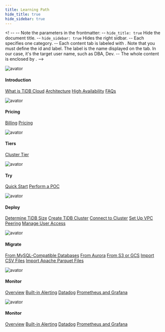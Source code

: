```yaml
---
title: Learning Path
hide_title: true
hide_sidebar: true
---
```

<! --
-- Note the parameters in the frontmatter:
    -- `hide_title: true` Hide the document title.
    -- `hide_sidebar: true` Hides the right sidbar.
-- Each <LearningPath> specifies one category.
-- Each content tab is labeled with <LearningPathContent>. Note that you must define the id and label. The label is the name displayed on the tab. In our case, it's the target user name, such as DBA, Dev.
-- The whole content is enclosed by <LearningPathContainer>.
-->

<LearningPathContainer>

<!-- Tab lable
<LearningPathContent id="dba" label="dba title">
-->
<LearningPath>

![avator](https://avatars.githubusercontent.com/u/773853)

<h4>Introduction</h4>

[What is TiDB Cloud](/tidb-cloud/tidb-cloud-intro.md)
[Architecture](/tidb-cloud/tidb-cloud-intro.md#architecture)
[High Availability](/tidb-cloud/high-availability-with-multi-az.md)
[FAQs](/tidb-cloud/tidb-cloud-faq.md)

</LearningPath>

<LearningPath>

![avator](https://avatars.githubusercontent.com/u/773853)

<h4>Pricing</h4>

[Billing](/tidb-cloud/tidb-cloud-billing.md)
[Pricing](https://en.pingcap.com/tidb-cloud-pricing)

</LearningPath>

<LearningPath>

![avator](https://avatars.githubusercontent.com/u/773853)

<h4>Tiers</h4>

[Cluster Tier](/tidb-cloud/select-cluster-tier.md)

</LearningPath>

<LearningPath>

![avator](https://avatars.githubusercontent.com/u/773853)

<h4>Try</h4>

[Quick Start](/tidb-cloud/tidb-cloud-quickstart.md)
[Perform a POC](/tidb-cloud/tidb-cloud-poc.md)

</LearningPath>

<LearningPath>

![avator](https://avatars.githubusercontent.com/u/773853)

<h4>Deploy</h4>

[Determine TiDB Size](/tidb-cloud/size-your-cluster.md)
[Create TiDB Cluster](/tidb-cloud/create-tidb-cluster.md)
[Connect to Cluster](/tidb-cloud/connect-to-tidb-cluster.md)
[Set Up VPC Peering](/tidb-cloud/set-up-vpc-peering-connections.md)
[Manage User Access](/tidb-cloud/manage-user-access.md)

</LearningPath>

<LearningPath>

![avator](https://avatars.githubusercontent.com/u/773853)

<h4>Migrate</h4>

[From MySQL-Compatible Databases](/tidb-cloud/migrate-data-into-tidb.md)
[From Aurora](/tidb-cloud/migrate-from-aurora-bulk-import.md)
[From S3 or GCS](/tidb-cloud/migrate-from-amazon-s3-or-gcs.md)
[Import CSV Files](/tidb-cloud/import-csv-files.md)
[Import Apache Parquet Files](/tidb-cloud/import-parquet-files.md)

</LearningPath>

<LearningPath>

![avator](https://avatars.githubusercontent.com/u/773853)

<h4>Monitor</h4>

[Overview](/tidb-cloud/monitor-tidb-cluster.md)
[Built-in Alerting](/tidb-cloud/monitor-built-in-alerting.md)
[Datadog](tidb-cloud/monitor-datadog-integration.md)
[Prometheus and Grafana](/tidb-cloud/monitor-prometheus-and-grafana-integration.md)

</LearningPath>

<LearningPath>

![avator](https://avatars.githubusercontent.com/u/773853)

<h4>Monitor</h4>

[Overview](/tidb-cloud/monitor-tidb-cluster.md)
[Built-in Alerting](/tidb-cloud/monitor-built-in-alerting.md)
[Datadog](tidb-cloud/monitor-datadog-integration.md)
[Prometheus and Grafana](/tidb-cloud/monitor-prometheus-and-grafana-integration.md)

</LearningPath>

<!-- Tab 标签
</LearningPathContent>
-->
</LearningPathContainer>
